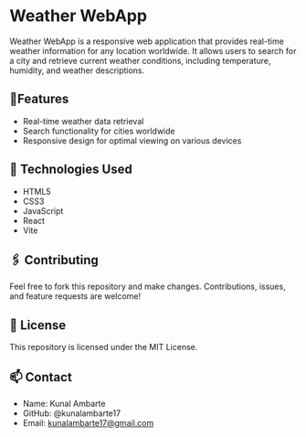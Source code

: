 # Weather WebApp

Weather WebApp is a responsive web application that provides real-time weather information for any location worldwide. It allows users to search for a city and retrieve current weather conditions, including temperature, humidity, and weather descriptions.

## 📝Features

- Real-time weather data retrieval
- Search functionality for cities worldwide
- Responsive design for optimal viewing on various devices

<!--
## **📸 Preview**
![image](https://github.com/user-attachments/assets/d2694314-7eda-4374-85d2-83d79ff11ed7)
-->

## 🚀 Technologies Used
- HTML5   
- CSS3   
- JavaScript   
- React   
- Vite   


<!--
### 📈 Projects Included
[Project Name 1]  
Brief description  
[Link to live demo or repository]  

[Project Name 2]  
Brief description  
[Link to live demo or repository]  
-->
<!--
## 🔗 Live Demo

https://kunalambarte.vercel.app/

## 🛠️ How to Use
Clone the repository:    
git clone https://github.com/kunalambarte17/Portfolio.git      
Open index.html in your browser to view the portfolio.   
-->
## 🖇️ Contributing
Feel free to fork this repository and make changes. Contributions, issues, and feature requests are welcome!

## **📄 License**
This repository is licensed under the MIT License.

## **📫 Contact**
- Name: Kunal Ambarte     
- GitHub: @kunalambarte17   
- Email: kunalambarte17@gmail.com
